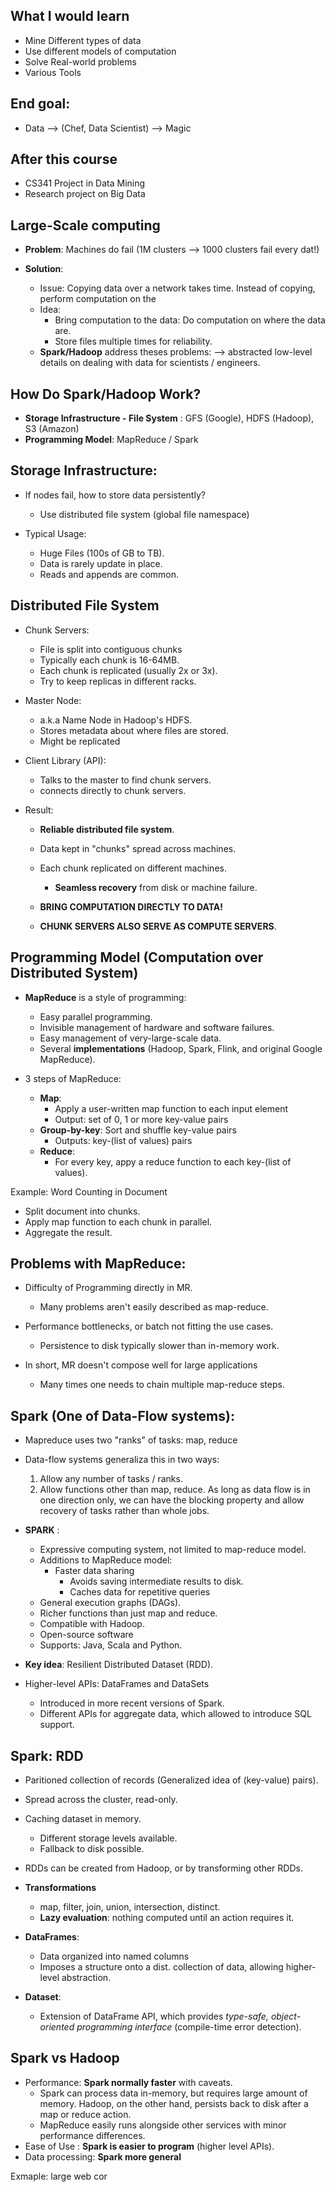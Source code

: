 ## What I would learn

* Mine Different types of data
* Use different models of computation
* Solve Real-world problems
* Various Tools

## End goal:

* Data --> (Chef, Data Scientist) --> Magic


## After this course

* CS341 Project in Data Mining 
* Research project on Big Data

## Large-Scale computing

* **Problem**: Machines do fail (1M clusters --> 1000 clusters fail every dat!)

* **Solution**:
    * Issue: Copying data over a network takes time. Instead of copying, perform computation on the
    * Idea:
        * Bring computation to the data:
            Do computation on where the data are.
        * Store files multiple times for reliability.
    * **Spark/Hadoop** address theses problems: --> abstracted low-level details on dealing with data for scientists / engineers.

## How Do Spark/Hadoop Work?

* **Storage Infrastructure - File System** : GFS (Google), HDFS (Hadoop), S3 (Amazon)
* **Programming Model**: MapReduce / Spark

## Storage Infrastructure:

* If nodes fail, how to store data persistently?
    * Use distributed file system (global file namespace)

* Typical Usage:
    * Huge Files (100s of GB to TB).
    * Data is rarely update in place.
    * Reads and appends are common.

## Distributed File System

* Chunk Servers:
    * File is split into contiguous chunks
    * Typically each chunk is 16-64MB.
    * Each chunk is replicated (usually 2x or 3x).
    * Try to keep replicas in different racks.

* Master Node:
    * a.k.a Name Node in Hadoop's HDFS.
    * Stores metadata about where files are stored.
    * Might be replicated

* Client Library (API):
    * Talks to the master to find chunk servers.
    * connects directly to chunk servers.


* Result:
    * **Reliable distributed file system**.
    * Data kept in "chunks" spread across machines.
    * Each chunk replicated on different machines.
        * **Seamless recovery** from disk or machine failure.

    * **BRING COMPUTATION DIRECTLY TO DATA!**
    * **CHUNK SERVERS ALSO SERVE AS COMPUTE SERVERS**.

## Programming Model (Computation over Distributed System)
* **MapReduce** is a style of programming:
    * Easy parallel programming.
    * Invisible management of hardware and software failures.
    * Easy management of very-large-scale data.
    * Several **implementations** (Hadoop, Spark, Flink, and original Google MapReduce).

* 3 steps of MapReduce:
    * **Map**:
        * Apply a user-written map function to each input element
        * Output: set of 0, 1 or more key-value pairs
    * **Group-by-key**: Sort and shuffle key-value pairs
        * Outputs: key-(list of values) pairs
    * **Reduce**: 
        * For every key, appy a reduce function to each key-(list of values).

Example: Word Counting in Document

* Split document into chunks.
* Apply map function to each chunk in parallel.
* Aggregate the result.


## Problems with MapReduce:
* Difficulty of Programming directly in MR.
    * Many problems aren't easily described as map-reduce.
* Performance bottlenecks, or batch not fitting the use cases.
    * Persistence to disk typically slower than in-memory work.

* In short, MR doesn't compose well for large applications
    * Many times one needs to chain multiple map-reduce steps.

## Spark (One of Data-Flow systems):
* Mapreduce uses two "ranks" of tasks: map, reduce
* Data-flow systems generaliza this in two ways:
    1. Allow any number of tasks / ranks.
    2. Allow functions other than map, reduce. As long as data flow is in one direction only, we can have the blocking property and allow recovery of tasks rather than whole jobs.

* **SPARK** :
    * Expressive computing system, not limited to map-reduce model.
    * Additions to MapReduce model:
        * Faster data sharing
            * Avoids saving intermediate results to disk.
            * Caches data for repetitive queries
    * General execution graphs (DAGs).
    * Richer functions than just map and reduce.
    * Compatible with Hadoop.
    * Open-source software
    * Supports: Java, Scala and Python.

* **Key idea**: Resilient Distributed Dataset (RDD).
* Higher-level APIs: DataFrames and DataSets
    * Introduced in more recent versions of Spark.
    * Different APIs for aggregate data, which allowed to introduce SQL support.


## Spark: RDD

* Paritioned collection of records (Generalized idea of (key-value) pairs).

* Spread across the cluster, read-only.
* Caching dataset in memory.
    * Different storage levels available.
    * Fallback to disk possible.
* RDDs can be created from Hadoop, or by transforming other RDDs.

* **Transformations**
    * map, filter, join, union, intersection, distinct.
    * **Lazy evaluation**: nothing computed until an action requires it.

* **DataFrames**:
    * Data organized into named columns
    * Imposes a structure onto a dist. collection of data, allowing higher-level abstraction.

* **Dataset**:
    * Extension of DataFrame API, which provides *type-safe, object-oriented programming interface* (compile-time error detection).


## Spark vs Hadoop
* Performance: **Spark normally faster** with caveats.
    * Spark can process data in-memory, but requires large amount of memory. Hadoop, on the other hand, persists back to disk after a map or reduce action.
    * MapReduce easily runs alongside other services with minor performance differences.
* Ease of Use : **Spark is easier to program** (higher level APIs).
* Data processing: **Spark more general**


Exmaple: large web cor